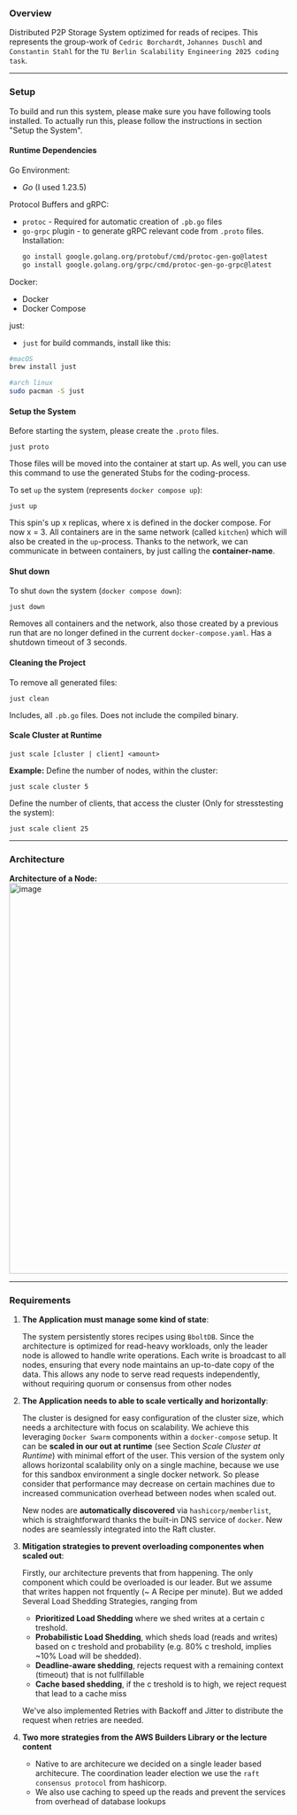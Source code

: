 ### Overview
Distributed P2P Storage System optizimed for reads of recipes. This represents the group-work of `Cedric Borchardt`, `Johannes Duschl` 
and `Constantin Stahl` for the `TU Berlin Scalability Engineering 2025 coding task`.

---
### Setup

To build and run this system, please make sure you have following tools installed. To actually run this, please follow the instructions in section "Setup the System".

#### Runtime Dependencies

Go Environment:
   - _Go_ (I used 1.23.5)

Protocol Buffers and gRPC:
   - `protoc` - Required for automatic creation of `.pb.go` files
   - `go-grpc` plugin - to generate gRPC relevant code from `.proto` files.
     Installation:
      ```bash
      go install google.golang.org/protobuf/cmd/protoc-gen-go@latest
      go install google.golang.org/grpc/cmd/protoc-gen-go-grpc@latest
      ```

Docker:
   - Docker
   - Docker Compose

just:
   - `just` for build commands, install like this:
   
   ```bash
   #macOS
   brew install just
   ```
   ```bash
   #arch linux
   sudo pacman -S just
   ```
   

#### Setup the System

Before starting the system, please create the `.proto` files.

```shell
just proto
```
Those files will be moved into the container at start up.
As well, you can use this command to use the generated Stubs for the coding-process.

To set `up` the system (represents `docker compose up`):

```shell
just up
```
This spin's up x replicas, where x is defined in the docker compose. For now x = 3.
All containers are in the same network (called `kitchen`) which will also be created in the `up`-process.
Thanks to the network, we can communicate in between containers, by just calling the **container-name**.

#### Shut down

To shut `down` the system (`docker compose down`):
```shell
just down
```
Removes all containers and the network, also those created by a previous run that are no longer defined in the current `docker-compose.yaml`.
Has a shutdown timeout of 3 seconds.


#### Cleaning the Project
To remove all generated files:
```shell
just clean
```

Includes, all `.pb.go` files. Does not include the compiled binary.

#### Scale Cluster at Runtime
```shell
just scale [cluster | client] <amount>
```
**Example:**
Define the number of nodes, within the cluster:
```shell
just scale cluster 5
```

Define the number of clients, that access the cluster (Only for stresstesting the system):
```shell
just scale client 25
```
---
### Architecture

**Architecture of a Node:**
<img width="872" height="706" alt="image" src="https://github.com/user-attachments/assets/9e4fa4eb-9864-4867-8912-3a152795a649" />


---
### Requirements

1. **The Application must manage some kind of state**: 

   The system persistently stores recipes using `BboltDB`. Since the architecture is optimized for read-heavy workloads, only the leader node is allowed to handle write operations. Each write is broadcast to all nodes, ensuring that every node maintains an up-to-date copy of the data. This allows any node to serve read requests independently, without requiring quorum or consensus from other nodes
 
2. **The Application needs to able to scale vertically and horizontally**: 

   The cluster is designed for easy configuration of the cluster size, which needs a architecture with focus on scalability. We achieve this leveraging `Docker Swarm` components within a `docker-compose` setup.
   It can be **scaled in our out at runtime** (see Section _Scale Cluster at Runtime_) with minimal effort of the user. This version of the system only allows horizontal scalability only on a single machine, because we use for this sandbox environment a single docker network.
   So please consider that performance may decrease on certain machines due to increased communication overhead between nodes when scaled out. 
   
   New nodes are **automatically discovered** via `hashicorp/memberlist`, which is straightforward thanks the built-in DNS service of `docker`. New nodes are seamlessly integrated into the Raft cluster.

3. **Mitigation strategies to prevent overloading componentes when scaled out**:

   Firstly, our architecture prevents that from happening. The only component which could be overloaded is our leader. But we assume that writes happen not frquently (~ A Recipe per minute).
   But we added Several Load Shedding Strategies, ranging from 
   - **Prioritized Load Shedding** where we shed writes at a certain c treshold.
   - **Probabilistic Load Shedding**, which sheds load (reads and writes) based on c treshold and probability (e.g. 80% c treshold, implies ~10% Load will be shedded).
   - **Deadline-aware shedding**, rejects request with a remaining context (timeout) that is not fullfillable
   - **Cache based shedding**, if the c treshold is to high, we reject request that lead to a cache miss
    
   We've also implemented Retries with Backoff and Jitter to distribute the request when retries are needed.
 
4. **Two more strategies from the AWS Builders Library or the lecture content**
   -  Native to are architecure we decided on a single leader based architecure. The coordination leader election we use the `raft consensus protocol` from hashicorp.
   -  We also use caching to speed up the reads and prevent the services from overhead of database lookups
